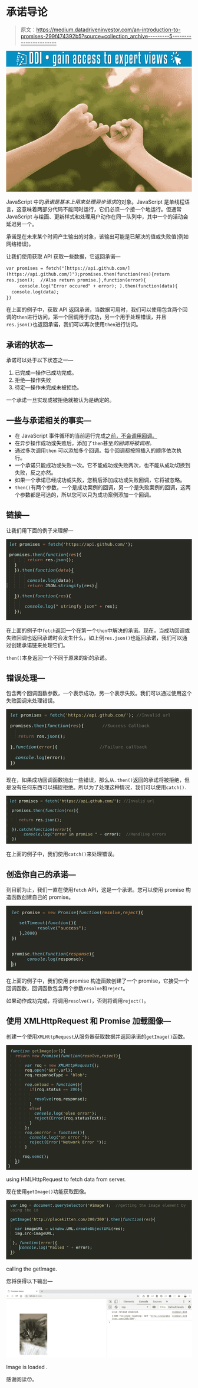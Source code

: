 # 承诺导论

> 原文：<https://medium.datadriveninvestor.com/an-introduction-to-promises-299f474392b5?source=collection_archive---------5----------------------->

[![](img/c67bb6244e891913febbc6f9ea9f1451.png)](http://www.track.datadriveninvestor.com/1B9E)![](img/f0d273c36fa9c12de0edbd2455cee9af.png)

JavaScript 中的*承诺是基本上用来处理异步请求*的对象。JavaScript 是单线程语言，这意味着两部分代码不能同时运行，它们必须一个接一个地运行。但通常 JavaScript 与绘画、更新样式和处理用户动作在同一队列中，其中一个的活动会延迟另一个。

承诺是在未来某个时间产生输出的对象，该输出可能是已解决的值或失败值(例如网络错误)。

让我们使用获取 API 获取一些数据，它返回承诺—

```
var promises = fetch("[https://api.github.com/](https://api.github.com/)");promises.then(function(res){return res.json();  //Also return promise.},function(error){
     console.log("Error occured" + error); ).then(function(data){
  console.log(data);
})
```

在上面的例子中，获取 API 返回承诺，当数据可用时，我们可以使用包含两个回调的`then`进行访问，第一个回调用于成功，另一个用于处理错误，并且`res.json()`也返回承诺，我们可以再次使用`then`进行访问。

## 承诺的状态—

承诺可以处于以下状态之一—

1.  已完成—操作已成功完成。
2.  拒绝—操作失败
3.  待定—操作未完成未被拒绝。

一个承诺一旦实现或被拒绝就被认为是确定的。

## 一些与承诺相关的事实—

*   在 JavaScript 事件循环的当前运行完成[之前，不会调用回调。](https://developer.mozilla.org/en-US/docs/Web/JavaScript/EventLoop#Run-to-completion)
*   在异步操作成功或失败后，添加了`then`甚至*的回调将被调用。*
*   通过多次调用`then` 可以添加多个回调。每个回调都按照插入的顺序依次执行。
*   一个承诺只能成功或失败一次。它不能成功或失败两次，也不能从成功切换到失败，反之亦然。
*   如果一个承诺已经成功或失败，您稍后添加成功或失败回调，它将被忽略。
*   `then()`有两个参数，一个是成功案例的回调，另一个是失败案例的回调，这两个参数都是可选的，所以您可以只为成功案例添加一个回调。

## 链接—

让我们用下面的例子来理解—

![](img/dfb0fab0247082d843a1d5c6494f4445.png)

在上面的例子中`fetch`返回一个在第一个`then`中解决的承诺。现在，当成功回调或失败回调也返回承诺时会发生什么，如上例`res.json()`也返回承诺，我们可以通过创建承诺链来处理它们。

`then()`本身返回一个不同于原来的新的承诺。

## 错误处理—

包含两个回调函数参数，一个表示成功，另一个表示失败。我们可以通过使用这个失败回调来处理错误。

![](img/ae1568fb8aa7ebce1d2fb7fb592fe60c.png)

现在，如果成功回调函数抛出一些错误，那么从`.then()`返回的承诺将被拒绝，但是没有任何东西可以捕捉拒绝。所以为了处理这种情况，我们可以使用`catch().`

![](img/6cf6723e98bcbf41ebfed158c027248a.png)

在上面的例子中，我们使用`catch()`来处理错误。

## 创造你自己的承诺—

到目前为止，我们一直在使用`fetch` API，这是一个承诺。您可以使用 promise 构造函数创建自己的 promise。

![](img/b95449241d9f05dcf4818dcbd31e86bc.png)

在上面的例子中，我们使用 promise 构造函数创建了一个 promise，它接受一个回调函数，回调函数包含两个参数`resolve`和`reject`。

如果动作成功完成，将调用`resolve()`，否则将调用`reject()`。

## 使用 XMLHttpRequest 和 Promise 加载图像—

创建一个使用`XMLHttpRequest`从服务器获取数据并返回承诺的`getImage()`函数。

![](img/86a1075e08d6ff591cbbd0a8fa4d346b.png)

using HMLHttpRequest to fetch data from server.

现在使用`getImage()`功能获取图像。

![](img/1347efa8d3a4960ac787cde576f943b6.png)

calling the getImage.

您将获得以下输出—

![](img/9aea9bd838f3e65c6e2db283db134a33.png)

Image is loaded .

感谢阅读😙。